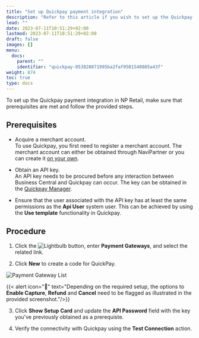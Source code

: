 ```yaml
---
title: "Set up Quickpay payment integration"
description: "Refer to this article if you wish to set up the Quickpay payment integration in NP Retail."
lead: ""
date: 2023-07-11T10:51:29+02:00
lastmod: 2023-07-11T10:51:29+02:00
draft: false
images: []
menu:
  docs:
    parent: ""
    identifier: "quickpay-053820871995ba2faf9501540805a43f"
weight: 874
toc: true
type: docs
---
```


To set up the Quickpay payment integration in NP Retail, make sure that prerequisites are met and follow the provided steps.

## Prerequisites
 
- Acquire a merchant account.       
    To use Quickpay, you first need to register a merchant account. The merchant account can either be obtained through NaviPartner or you can create it [on your own](https://quickpay.net/helpdesk/create-quickpay-account/).

- Obtain an API key.    
    An API key needs to be procured before any interaction between Business Central and Quickpay can occur. The key can be obtained in the [Quickpay Manager](https://quickpay.net/helpdesk/integration-setup/).

- Ensure that the user associated with the API key has at least the same permissions as the **Api User** system user. This can be achieved by using the **Use template** functionality in Quickpay.
 
## Procedure

1. Click the ![Lightbulb](Lightbulb_icon.PNG) button, enter **Payment Gateways**, and select the related link.

2. Click **New** to create a code for QuickPay.      

  ![Payment Gateway List](bambora_integration_list.PNG)   

  {{< alert icon="📝" text="Depending on the required setup, the options to <b>Enable Capture</b>, <b>Refund</b> and <b>Cancel</b> need to be flagged as illustrated in the provided screenshot."/>}}


3. Click **Show Setup Card** and update the **API Password** field with the key you've previously obtained as a prerequiste.

4. Verify the connectivity with Quickpay using the **Test Connection** action.